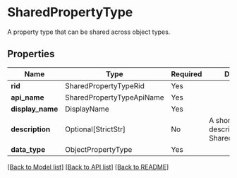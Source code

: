 # SharedPropertyType

A property type that can be shared across object types.

## Properties
| Name | Type | Required | Description |
| ------------ | ------------- | ------------- | ------------- |
**rid** | SharedPropertyTypeRid | Yes |  |
**api_name** | SharedPropertyTypeApiName | Yes |  |
**display_name** | DisplayName | Yes |  |
**description** | Optional[StrictStr] | No | A short text that describes the SharedPropertyType. |
**data_type** | ObjectPropertyType | Yes |  |


[[Back to Model list]](../../../../README.md#models-v2-link) [[Back to API list]](../../../../README.md#apis-v2-link) [[Back to README]](../../../../README.md)
